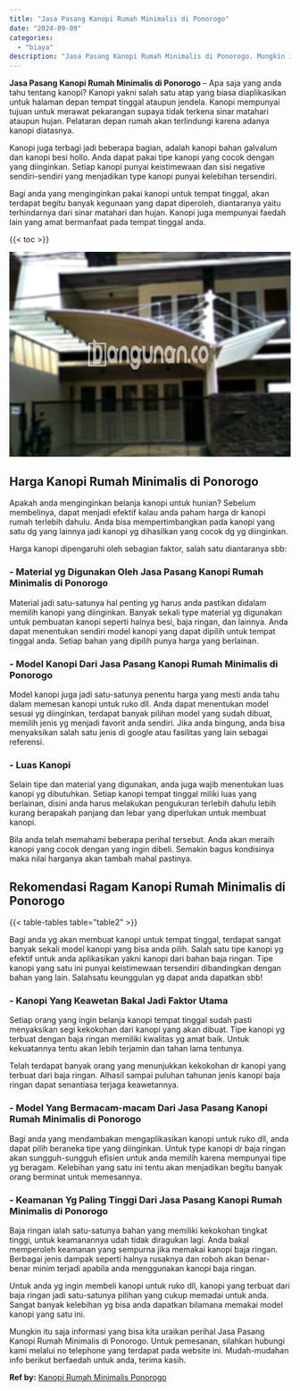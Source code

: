 ```yaml
---
title: "Jasa Pasang Kanopi Rumah Minimalis di Ponorogo"
date: "2024-09-09"
categories: 
  - "biaya"
description: "Jasa Pasang Kanopi Rumah Minimalis di Ponorogo. Mungkin itu saja informasi yang bisa kita uraikan perihal Jasa Pasang Kanopi Rumah Minimalis di Ponorogo. Unt..."
---
```


**Jasa Pasang Kanopi Rumah Minimalis di Ponorogo** – Apa saja yang anda tahu tentang kanopi? Kanopi yakni salah satu atap yang biasa diaplikasikan untuk halaman depan tempat tinggal ataupun jendela. Kanopi mempunyai tujuan untuk merawat pekarangan supaya tidak terkena sinar matahari ataupun hujan. Pelataran depan rumah akan terlindungi karena adanya kanopi diatasnya.

Kanopi juga terbagi jadi beberapa bagian, adalah kanopi bahan galvalum dan kanopi besi hollo. Anda dapat pakai tipe kanopi yang cocok dengan yang diinginkan. Setiap kanopi punyai keistimewaan dan sisi negative sendiri-sendiri yang menjadikan type kanopi punyai kelebihan tersendiri.

Bagi anda yang menginginkan pakai kanopi untuk tempat tinggal, akan terdapat begitu banyak kegunaan yang dapat diperoleh, diantaranya yaitu terhindarnya dari sinar matahari dan hujan. Kanopi juga mempunyai faedah lain yang amat bermanfaat pada tempat tinggal anda.

{{< toc >}}

![Jasa Pasang Kanopi Rumah Minimalis di Ponorogo](/images/harga-kanopi-minimalis-03.png)

## Harga Kanopi Rumah Minimalis di Ponorogo

Apakah anda menginginkan belanja kanopi untuk hunian? Sebelum membelinya, dapat menjadi efektif kalau anda paham harga dr kanopi rumah terlebih dahulu. Anda bisa mempertimbangkan pada kanopi yang satu dg yang lainnya jadi kanopi yg dihasilkan yang cocok dg yg diinginkan.

Harga kanopi dipengaruhi oleh sebagian faktor, salah satu diantaranya sbb:

### \- Material yg Digunakan Oleh Jasa Pasang Kanopi Rumah Minimalis di Ponorogo

Material jadi satu-satunya hal penting yg harus anda pastikan didalam memilih kanopi yang diinginkan. Banyak sekali type material yg digunakan untuk pembuatan kanopi seperti halnya besi, baja ringan, dan lainnya. Anda dapat menentukan sendiri model kanopi yang dapat dipilih untuk tempat tinggal anda. Setiap bahan yang dipilih punya harga yang berlainan.

### \- Model Kanopi Dari Jasa Pasang Kanopi Rumah Minimalis di Ponorogo

Model kanopi juga jadi satu-satunya penentu harga yang mesti anda tahu dalam memesan kanopi untuk ruko dll. Anda dapat menentukan model sesuai yg diinginkan, terdapat banyak pilihan model yang sudah dibuat, memilih jenis yg menjadi favorit anda sendiri. Jika anda bingung, anda bisa menyaksikan salah satu jenis di google atau fasilitas yang lain sebagai referensi.

### \- Luas Kanopi

Selain tipe dan material yang digunakan, anda juga wajib menentukan luas kanopi yg dibutuhkan. Setiap kanopi tempat tinggal miliki luas yang berlainan, disini anda harus melakukan pengukuran terlebih dahulu lebih kurang berapakah panjang dan lebar yang diperlukan untuk membuat kanopi.

Bila anda telah memahami beberapa perihal tersebut. Anda akan meraih kanopi yang cocok dengan yang ingin dibeli. Semakin bagus kondisinya maka nilai harganya akan tambah mahal pastinya.

## Rekomendasi Ragam Kanopi Rumah Minimalis di Ponorogo

{{< table-tables table="table2" >}}

Bagi anda yg akan membuat kanopi untuk tempat tinggal, terdapat sangat banyak sekali model kanopi yang bisa anda pilih. Salah satu tipe kanopi yg efektif untuk anda aplikasikan yakni kanopi dari bahan baja ringan. Tipe kanopi yang satu ini punyai keistimewaan tersendiri dibandingkan dengan bahan yang lain. Salahsatu keunggulan yg dapat anda dapatkan sbb!

### \- Kanopi Yang Keawetan Bakal Jadi Faktor Utama

Setiap orang yang ingin belanja kanopi tempat tinggal sudah pasti menyaksikan segi kekokohan dari kanopi yang akan dibuat. Tipe kanopi yg terbuat dengan baja ringan memiliki kwalitas yg amat baik. Untuk kekuatannya tentu akan lebih terjamin dan tahan lama tentunya.

Telah terdapat banyak orang yang menunjukkan kekokohan dr kanopi yang terbuat dari baja ringan. Alhasil sampai puluhan tahunan jenis kanopi baja ringan dapat senantiasa terjaga keawetannya.

### \- Model Yang Bermacam-macam Dari Jasa Pasang Kanopi Rumah Minimalis di Ponorogo

Bagi anda yang mendambakan mengaplikasikan kanopi untuk ruko dll, anda dapat pilih beraneka tipe yang diinginkan. Untuk type kanopi dr baja ringan akan sungguh-sungguh efisien untuk anda memilih karena mempunyai tipe yg beragam. Kelebihan yang satu ini tentu akan menjadikan begitu banyak orang berminat untuk memesannya.

### \- Keamanan Yg Paling Tinggi Dari Jasa Pasang Kanopi Rumah Minimalis di Ponorogo

Baja ringan ialah satu-satunya bahan yang memiliki kekokohan tingkat tinggi, untuk keamanannya udah tidak diragukan lagi. Anda bakal memperoleh keamanan yang sempurna jika memakai kanopi baja ringan. Berbagai jenis dampak seperti halnya rusaknya dan roboh akan benar-benar minim terjadi apabila anda menggunakan kanopi baja ringan.

Untuk anda yg ingin membeli kanopi untuk ruko dll, kanopi yang terbuat dari baja ringan jadi satu-satunya pilihan yang cukup memadai untuk anda. Sangat banyak kelebihan yg bisa anda dapatkan bilamana memakai model kanopi yang satu ini.

Mungkin itu saja informasi yang bisa kita uraikan perihal Jasa Pasang Kanopi Rumah Minimalis di Ponorogo. Untuk pemesanan, silahkan hubungi kami melalui no telephone yang terdapat pada website ini. Mudah-mudahan info berikut berfaedah untuk anda, terima kasih.

**Ref by:**  [Kanopi Rumah Minimalis Ponorogo](https://id.wikipedia.org/wiki/Kanopi)
